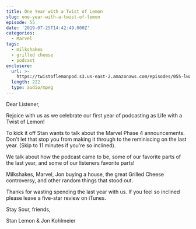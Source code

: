 ```yaml
---
title: One Year with a Twist of Lemon
slug: one-year-with-a-twist-of-lemon
episode: 55
date: '2019-07-25T14:42:49.000Z'
categories:
  - Marvel
tags:
  - milkshakes
  - grilled cheese
  - podcast
enclosure:
  url: >-
    https://twistoflemonpod.s3.us-east-2.amazonaws.com/episodes/055-lwatol-20190725.mp3
  length: 222
  type: audio/mpeg
---
```


Dear Listener,

Rejoice with us as we celebrate our first year of podcasting as Life with a Twist of Lemon!

To kick it off Stan wants to talk about the Marvel Phase 4 announcements. Don't let that stop you from making it through to the reminiscing on the last year. (Skip to 11 minutes if you're so inclined).

We talk about how the podcast came to be, some of our favorite parts of the last year, and some of our listeners favorite parts!

Milkshakes, Marvel, Jon buying a house, the great Grilled Cheese controversy, and other random things that stood out.

Thanks for wasting spending the last year with us. If you feel so inclined please leave a five-star review on iTunes.

Stay Sour, friends,

Stan Lemon & Jon Kohlmeier

